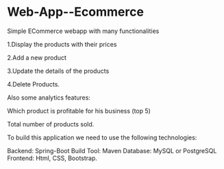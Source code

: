 # Web-App--Ecommerce

Simple ECommerce webapp with many functionalities

1.Display the products with their prices

2.Add a new product

3.Update the details of the products

4.Delete Products.

Also some analytics features:

Which product is profitable for his business (top 5)

Total number of products sold.

To build this application we need to use the following technologies:

Backend: Spring-Boot Build Tool: Maven Database: MySQL or PostgreSQL Frontend: Html, CSS, Bootstrap.
